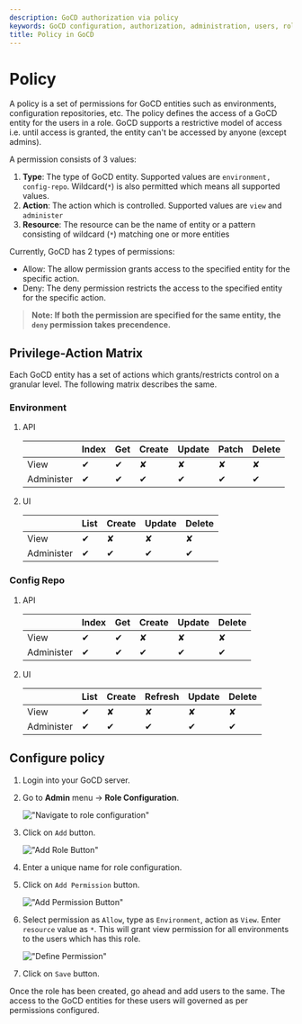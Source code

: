```yaml
---
description: GoCD authorization via policy
keywords: GoCD configuration, authorization, administration, users, roles, role-based security, security, security configuration, user permissions, GoCD administration, role-based access control, rbac
title: Policy in GoCD
---
```


# Policy

A policy is a set of permissions for GoCD entities such as environments, configuration repositories, etc. The policy defines the access of a GoCD entity for the users in a role. GoCD supports a restrictive model of access i.e. until access is granted, the entity can't be accessed by anyone (except admins).

A permission consists of 3 values:

 1. __Type__: The type of GoCD entity. Supported values are `environment, config-repo`. Wildcard(`*`) is also permitted which means all supported values.
 2. __Action__: The action which is controlled. Supported values are `view` and `administer`
 3. __Resource__: The resource can be the name of entity or a pattern consisting of wildcard (`*`) matching one or more entities
   
Currently, GoCD has 2 types of permissions:

 - Allow: The allow permission grants access to the specified entity for the specific action.
 - Deny: The deny permission restricts the access to the specified entity for the specific action. 
 
 > __Note: If both the permission are specified for the same entity, the `deny` permission takes precendence.__
 
 
## Privilege-Action Matrix

Each GoCD entity has a set of actions which grants/restricts control on a granular level. The following matrix describes the same.

### Environment

1. API

    |            | Index    | Get      | Create   | Update   | Patch    | Delete   |
    | ---------- | -------- | -------- | -------- | -------  | -------- | -------- |
    | View       | &#x2714; | &#x2714; | &#x2718; | &#x2718; | &#x2718; | &#x2718; |
    | Administer | &#x2714; | &#x2714; | &#x2714; | &#x2714; | &#x2714; | &#x2714; |


2. UI

    |            | List     | Create   | Update   | Delete   |
    | ---------- | -------- | -------- | -------- | -------- |
    | View       | &#x2714; | &#x2718; | &#x2718; | &#x2718; |
    | Administer | &#x2714; | &#x2714; | &#x2714; | &#x2714; |


### Config Repo

1. API

    |            | Index    | Get      | Create   | Update   | Delete   |
    | ---------- | -------- | -------- | -------- | -------  | -------- |
    | View       | &#x2714; | &#x2714; | &#x2718; | &#x2718; | &#x2718; |
    | Administer | &#x2714; | &#x2714; | &#x2714; | &#x2714; | &#x2714; |

2. UI

    |            | List     | Create   | Refresh  | Update   | Delete   |
    | ---------- | -------- | -------- | -------- | -------- | -------- |
    | View       | &#x2714; | &#x2718; | &#x2718; | &#x2718; | &#x2718; |
    | Administer | &#x2714; | &#x2714; | &#x2714; | &#x2714; | &#x2714; |

## Configure policy

1. Login into your GoCD server.

2. Go to **Admin** menu &rarr; **Role Configuration**.

    !["Navigate to role configuration"][1]

3. Click on `Add` button.

    !["Add Role Button"][2]

4. Enter a unique name for role configuration.

5. Click on `Add Permission` button.

    !["Add Permission Button"][3] 

6. Select permission as `Allow`, type as `Environment`, action as `View`. Enter `resource` value as `*`. This will grant view permission for all environments to the users which has this role.

    !["Define Permission"][4]
    
7. Click on `Save` button.

Once the role has been created, go ahead and add users to the same. The access to the GoCD entities for these users will governed as per permissions configured.


[1]: ../images/configuration/policy/1_navigate_to_role_configuration.png
[2]: ../images/configuration/policy/2_click_on_add.png
[3]: ../images/configuration/policy/3_click_on_add_permission.png
[4]: ../images/configuration/policy/4_define_permission.png
